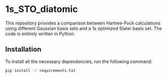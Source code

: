 # 1s_STO_diatomic

This repository provides a comparison between Hartree-Fock calculations using different Gaussian basis sets and a 1s optimized Slater basis set. The code is entirely written in Python.

## Installation

To install all the necessary dependencies, run the following command:

```sh
pip install -r requirements.txt

